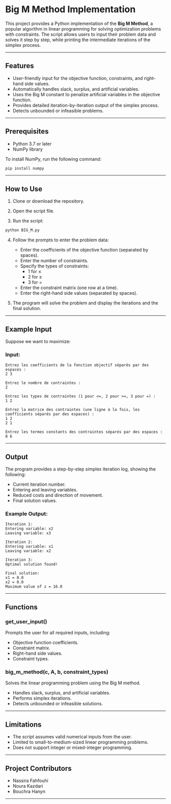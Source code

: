 # Big M Method Implementation

This project provides a Python implementation of the **Big M Method**, a popular algorithm in linear programming for solving optimization problems with constraints. The script allows users to input their problem data and solves it step by step, while printing the intermediate iterations of the simplex process.

---

## Features

- User-friendly input for the objective function, constraints, and right-hand side values.
- Automatically handles slack, surplus, and artificial variables.
- Uses the Big M constant to penalize artificial variables in the objective function.
- Provides detailed iteration-by-iteration output of the simplex process.
- Detects unbounded or infeasible problems.

---

## Prerequisites

- Python 3.7 or later
- NumPy library

To install NumPy, run the following command:

```bash
pip install numpy
```

---

## How to Use

1. Clone or download the repository.

2. Open the script file.

3. Run the script:

```bash
python BIG_M.py
```

4. Follow the prompts to enter the problem data:

   - Enter the coefficients of the objective function (separated by spaces).
   - Enter the number of constraints.
   - Specify the types of constraints:
     - 1 for ≤
     - 2 for ≥
     - 3 for =
   - Enter the constraint matrix (one row at a time).
   - Enter the right-hand side values (separated by spaces).

5. The program will solve the problem and display the iterations and the final solution.

---

## Example Input

Suppose we want to maximize:

### Input:

```plaintext
Entrez les coefficients de la fonction objectif séparés par des espaces :
2 3

Entrez le nombre de contraintes :
2

Entrez les types de contraintes (1 pour <=, 2 pour >=, 3 pour =) :
1 2

Entrez la matrice des contraintes (une ligne à la fois, les coefficients séparés par des espaces) :
1 2
2 1

Entrez les termes constants des contraintes séparés par des espaces :
8 6
```

---

## Output

The program provides a step-by-step simplex iteration log, showing the following:

- Current iteration number.
- Entering and leaving variables.
- Reduced costs and direction of movement.
- Final solution values.

### Example Output:

```plaintext
Iteration 1:
Entering variable: x2
Leaving variable: x3

Iteration 2:
Entering variable: x1
Leaving variable: x2

Iteration 3:
Optimal solution found!

Final solution:
x1 = 8.0
x2 = 0.0
Maximum value of z = 16.0
```

---

## Functions

### get\_user\_input()

Prompts the user for all required inputs, including:

- Objective function coefficients.
- Constraint matrix.
- Right-hand side values.
- Constraint types.

### big\_m\_method(c, A, b, constraint\_types)

Solves the linear programming problem using the Big M method.

- Handles slack, surplus, and artificial variables.
- Performs simplex iterations.
- Detects unbounded or infeasible solutions.

---

## Limitations

- The script assumes valid numerical inputs from the user.
- Limited to small-to-medium-sized linear programming problems.
- Does not support integer or mixed-integer programming.

---

## Project Contributors

- Nassira Fahfouhi
- Noura Kazdari
- Bouchra Hanyn

---

